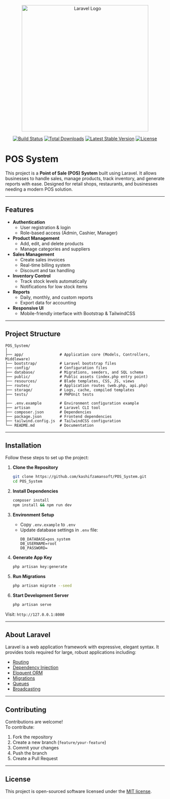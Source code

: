 <p align="center"><a href="https://laravel.com" target="_blank"><img src="https://raw.githubusercontent.com/laravel/art/master/logo-lockup/5%20SVG/2%20CMYK/1%20Full%20Color/laravel-logolockup-cmyk-red.svg" width="400" alt="Laravel Logo"></a></p>

<p align="center">
<a href="https://github.com/laravel/framework/actions"><img src="https://github.com/laravel/framework/workflows/tests/badge.svg" alt="Build Status"></a>
<a href="https://packagist.org/packages/laravel/framework"><img src="https://img.shields.io/packagist/dt/laravel/framework" alt="Total Downloads"></a>
<a href="https://packagist.org/packages/laravel/framework"><img src="https://img.shields.io/packagist/v/laravel/framework" alt="Latest Stable Version"></a>
<a href="https://packagist.org/packages/laravel/framework"><img src="https://img.shields.io/packagist/l/laravel/framework" alt="License"></a>
</p>

# POS System

This project is a **Point of Sale (POS) System** built using Laravel. It allows businesses to handle sales, manage products, track inventory, and generate reports with ease. Designed for retail shops, restaurants, and businesses needing a modern POS solution.

---

## Features

- **Authentication**
  - User registration & login
  - Role-based access (Admin, Cashier, Manager)
- **Product Management**
  - Add, edit, and delete products
  - Manage categories and suppliers
- **Sales Management**
  - Create sales invoices
  - Real-time billing system
  - Discount and tax handling
- **Inventory Control**
  - Track stock levels automatically
  - Notifications for low stock items
- **Reports**
  - Daily, monthly, and custom reports
  - Export data for accounting
- **Responsive UI**
  - Mobile-friendly interface with Bootstrap & TailwindCSS

---

## Project Structure

```
POS_System/
│
├── app/                # Application core (Models, Controllers, Middleware)
├── bootstrap/          # Laravel bootstrap files
├── config/             # Configuration files
├── database/           # Migrations, seeders, and SQL schema
├── public/             # Public assets (index.php entry point)
├── resources/          # Blade templates, CSS, JS, views
├── routes/             # Application routes (web.php, api.php)
├── storage/            # Logs, cache, compiled templates
├── tests/              # PHPUnit tests
│
├── .env.example        # Environment configuration example
├── artisan             # Laravel CLI tool
├── composer.json       # Dependencies
├── package.json        # Frontend dependencies
├── tailwind.config.js  # TailwindCSS configuration
└── README.md           # Documentation
```

---

## Installation

Follow these steps to set up the project:

1. **Clone the Repository**
   ```bash
   git clone https://github.com/kashifzamansoft/POS_System.git
   cd POS_System
   ```

2. **Install Dependencies**
   ```bash
   composer install
   npm install && npm run dev
   ```

3. **Environment Setup**
   - Copy `.env.example` to `.env`
   - Update database settings in `.env` file:
     ```
     DB_DATABASE=pos_system
     DB_USERNAME=root
     DB_PASSWORD=
     ```

4. **Generate App Key**
   ```bash
   php artisan key:generate
   ```

5. **Run Migrations**
   ```bash
   php artisan migrate --seed
   ```

6. **Start Development Server**
   ```bash
   php artisan serve
   ```

Visit: `http://127.0.0.1:8000`

---

## About Laravel

Laravel is a web application framework with expressive, elegant syntax. It provides tools required for large, robust applications including:

- [Routing](https://laravel.com/docs/routing)
- [Dependency Injection](https://laravel.com/docs/container)
- [Eloquent ORM](https://laravel.com/docs/eloquent)
- [Migrations](https://laravel.com/docs/migrations)
- [Queues](https://laravel.com/docs/queues)
- [Broadcasting](https://laravel.com/docs/broadcasting)

---

## Contributing

Contributions are welcome!  
To contribute:

1. Fork the repository
2. Create a new branch (`feature/your-feature`)
3. Commit your changes
4. Push the branch
5. Create a Pull Request

---

## License

This project is open-sourced software licensed under the [MIT license](https://opensource.org/licenses/MIT).

